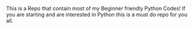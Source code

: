 This is a Repo that contain most of my Beginner friendly Python Codes!
If you are starting and are interested in Python this is a must do repo for you all.
